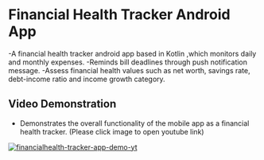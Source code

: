 # Financial Health Tracker Android App
-A financial health tracker android app based in Kotlin ,which monitors daily and monthly expenses. 
-Reminds bill deadlines through push notification message. 
-Assess financial health values such as net worth, savings rate, debt-income ratio and income growth category.

## Video Demonstration
- Demonstrates the overall functionality of the mobile app as a financial health tracker. (Please click image to open youtube link)

[![financialhealth-tracker-app-demo-yt](https://img.youtube.com/vi/vbck9-WXiWU/0.jpg)](https://www.youtube.com/watch?v=vbck9-WXiWU) 
